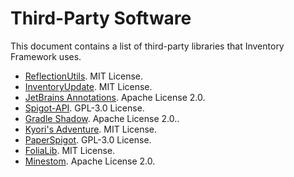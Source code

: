 # Third-Party Software

This document contains a list of third-party libraries that Inventory Framework uses.

* [ReflectionUtils](https://github.com/CryptoMorin/XSeries/blob/4e730e565b66cb648426c29c6cc58f923afbce1b/src/main/java/com/cryptomorin/xseries/ReflectionUtils.java). MIT License.
* [InventoryUpdate](https://github.com/aematsubara/InventoryUpdate). MIT License.
* [JetBrains Annotations](https://github.com/JetBrains/java-annotations). Apache License 2.0.
* [Spigot-API](https://hub.spigotmc.org/stash/projects/SPIGOT). GPL-3.0 License.
* [Gradle Shadow](https://github.com/johnrengelman/shadow). Apache License 2.0..
* [Kyori's Adventure](https://github.com/KyoriPowered/adventure). MIT License.
* [PaperSpigot](https://github.com/PaperMC/Paper). GPL-3.0 License.
* [FoliaLib](https://github.com/TechnicallyCoded/FoliaLib). MIT License.
* [Minestom](https://github.com/Minestom/Minestom). Apache License 2.0.